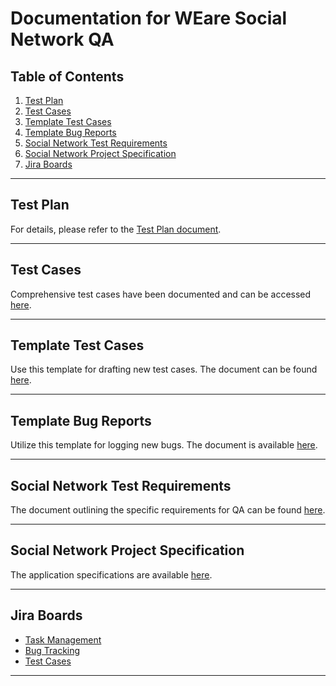 # Documentation for WEare Social Network QA

## Table of Contents
1. [Test Plan](./Test-Plan.md)
2. [Test Cases](./Test-Cases.md)
3. [Template Test Cases](./Template-Test-Cases.md)
4. [Template Bug Reports](./Template-Bug-Reports.md)
5. [Social Network Test Requirements](./Social-Network-Test-Requirements.md)
6. [Social Network Project Specification](./Social-Network-Project-Specification.md)
7. [Jira Boards](#jira-boards)

---

## Test Plan
For details, please refer to the [Test Plan document](./TEST_PLAN_WEare_Social_Network.docx).

---

## Test Cases
Comprehensive test cases have been documented and can be accessed [here](./Test-Cases.md).

---

## Template Test Cases
Use this template for drafting new test cases. The document can be found [here](./Template-Test-Cases.md).

---

## Template Bug Reports
Utilize this template for logging new bugs. The document is available [here](./Template-Bug-Reports.md).

---

## Social Network Test Requirements
The document outlining the specific requirements for QA can be found [here](./Social-Network-Test-Requirements.md).

---

## Social Network Project Specification
The application specifications are available [here](./Social-Network-Project-Specification.md).

---

## Jira Boards
- [Task Management](https://team4tests.atlassian.net/jira/software/projects/FPT/boards/3)
- [Bug Tracking](https://team4tests.atlassian.net/jira/software/c/projects/WA/issues)
- [Test Cases](https://team4tests.atlassian.net/jira/software/c/projects/FPW/boards/4)

---
